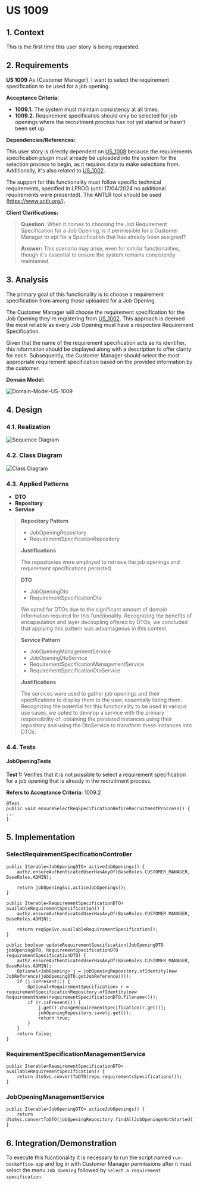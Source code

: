 # US 1009

## 1. Context

This is the first time this user story is being requested.

## 2. Requirements

**US 1009** As {Customer Manager}, I want to select the requirement specification to be used for a job opening.

**Acceptance Criteria:**

- **1009.1.** The system must maintain consistency at all times.
- **1009.2.** Requirement specificatios should only be selected for job openings where the recruitment process has not
  yet started or hasn't been set up.

**Dependencies/References:**

This user story is directly dependent on [US_1008](../sb_us_1008/readme.md) because the requirements specification
plugin must already be uploaded into the system for the selection process to begin, as it requires data to make
selections from. Additionally, it's also related to [US_1002](../sb_us_1002).

The support for this functionality must follow specific technical requirements, specified in LPROG (until 17/04/2024 no
additional requirements were presented).
The ANTLR tool should be used (https://www.antlr.org/).

**Client Clarifications:**

> **Question:** When it comes to choosing the Job Requirement Specification for a Job Opening, is it permissible for a
> Customer
> Manager to opt for a Specification that has already been assigned?
>
> **Answer:** This scenario may arise, even for similar functionalities, though
> it's essential to ensure the system remains consistently maintained.

## 3. Analysis

The primary goal of this functionality is to choose a requirement specification from among those uploaded for a Job
Opening.

The Customer Manager will choose the requirement specification for the Job Opening they're registering
from [US_1002](../sb_us_1002). This approach is deemed the most reliable as every Job Opening must have a respective
Requirement Specification.

Given that the name of the requirement specification acts as its identifier, this information should be displayed along
with a description to offer clarity for each. Subsequently, the Customer Manager should select the most appropriate
requirement specification based on the provided information by the customer.

**Domain Model:**

![Domain-Model-US-1009](domain-model-us-1009.svg)

## 4. Design

### 4.1. Realization

![Sequence Diagram](sequence-diagram-select-requirement-specification.svg)

### 4.2. Class Diagram

![Class Diagram](class-diagram.svg)

### 4.3. Applied Patterns

* **DTO**
* **Repository**
* **Service**

> **Repository Pattern**
> * JobOpeningRepository
> * RequirementSpecificationRepository
>
> **Justifications**
>
> The repositories were employed to retrieve the job openings and requirement specifications persisted.

> **DTO**
> * JobOpeningDto
> * RequirementSpecificationDto
>
> We opted for DTOs due to the significant amount of domain information required for this functionality. Recognizing the
> benefits of encapsulation and layer decoupling offered by DTOs, we concluded that applying this pattern was
> advantageous
> in this context.

> **Service Pattern**
> * JobOpeningManagementService
> * JobOpeningDtoService
> * RequirementSpecificationManagementService
> * RequirementSpecificationDtoService
>
> **Justifications**
>
> The services were used to gather job openings and their specifications to display them to the user, essentially
> listing them. Recognizing the potential for this functionality to be used in various use cases, we opted to
> develop a service with the primary responsibility of: obtaining the persisted instances using their repository and
> using
> the DtoService to transform these instances into DTOs.

### 4.4. Tests

#### JobOpeningTests

**Test 1:** Verifies that it is not possible to select a requirement specification for a job opening that is already in
the recruitment process.

**Refers to Acceptance Criteria:** 1009.2

````
@Test
public void ensureSelectReqSpecificationBeforeRecruitmentProccess() {
...
}
````

## 5. Implementation

### SelectRequirementSpecificationController

```
public Iterable<JobOpeningDTO> activeJobOpenings() {
    authz.ensureAuthenticatedUserHasAnyOf(BaseRoles.CUSTOMER_MANAGER, BaseRoles.ADMIN);
  
    return jobOpeningSvc.acticeJobOpenings();
}

public Iterable<RequirementSpecificationDTO> availableRequirementSpecification() {
    authz.ensureAuthenticatedUserHasAnyOf(BaseRoles.CUSTOMER_MANAGER, BaseRoles.ADMIN);
  
    return reqSpeSvc.availableRequirementSpecification();
}

public boolean updateRequirementSpecification(JobOpeningDTO jobOpeningDTO, RequirementSpecificationDTO requirementSpecificationDTO) {
    authz.ensureAuthenticatedUserHasAnyOf(BaseRoles.CUSTOMER_MANAGER, BaseRoles.ADMIN);
    Optional<JobOpening> j = jobOpeningRepository.ofIdentity(new JobReference(jobOpeningDTO.getJobReference()));
    if (j.isPresent()) {
        Optional<RequirementSpecification> r = requirementSpecificationRepository.ofIdentity(new RequirementName(requirementSpecificationDTO.filename()));
        if (r.isPresent()) {
            j.get().changeRequirementSpecification(r.get());
            jobOpeningRepository.save(j.get());
            return true;
        }
    }
    return false;
}
```

### RequirementSpecificationManagementService

```
public Iterable<RequirementSpecificationDTO> availableRequirementSpecification() {
    return dtoSvc.convertToDTO(repo.requirementsSpecifications());
}
```

### JobOpeningManagementService

``` 
public Iterable<JobOpeningDTO> acticeJobOpenings() {
    return dtoSvc.convertToDTO(jobOpeningRepository.findAllJobOpeningsNotStarted());
}
```

## 6. Integration/Demonstration

To execute this fucntionality it is necessary to run the script named `run-backoffice-app` and log in with Customer
Manager permissions after it must select the menu `Job Opening` followed by `Select a requirement specification`.
